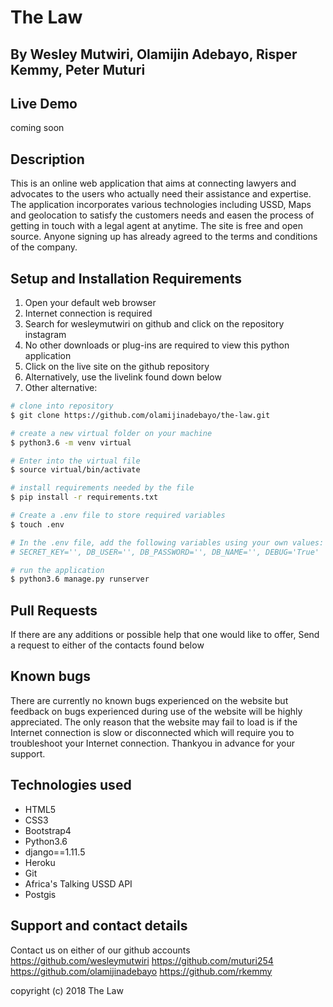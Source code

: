 # The Law

## By **Wesley Mutwiri, Olamijin Adebayo, Risper Kemmy, Peter Muturi**

## Live Demo
coming soon

## Description

This is an online web application that aims at connecting lawyers and advocates to the users who actually need their assistance and expertise. The application incorporates various technologies including USSD, Maps and geolocation to satisfy the customers needs and easen the process of getting in touch with a legal agent at anytime. The site is free and open source. Anyone signing up has already agreed to the terms and conditions of the company.

## Setup and Installation Requirements
1. Open your default web browser
2. Internet connection is required
3. Search for wesleymutwiri on github and click on the repository instagram
4. No other downloads or plug-ins are required to view this python application
5. Click on the live site on the github repository
6. Alternatively, use the livelink found down below
7. Other alternative:

``` bash
# clone into repository
$ git clone https://github.com/olamijinadebayo/the-law.git

# create a new virtual folder on your machine
$ python3.6 -m venv virtual

# Enter into the virtual file
$ source virtual/bin/activate

# install requirements needed by the file
$ pip install -r requirements.txt

# Create a .env file to store required variables
$ touch .env

# In the .env file, add the following variables using your own values:
# SECRET_KEY='', DB_USER='', DB_PASSWORD='', DB_NAME='', DEBUG='True'

# run the application 
$ python3.6 manage.py runserver

```
## Pull Requests
If there are any additions or possible help that one would like to offer, Send a request to either of the contacts found below

## Known bugs
There are currently no known bugs experienced on the website but feedback on bugs experienced during use of the website will be highly appreciated. The only reason that the website may fail to load is if the Internet connection is slow or disconnected which will require you to troubleshoot your Internet connection. Thankyou in advance for your support.

## Technologies used
* HTML5
* CSS3
* Bootstrap4
* Python3.6
* django==1.11.5
* Heroku
* Git
* Africa's Talking USSD API
* Postgis

## Support and contact details
Contact us on either of our github accounts
<https://github.com/wesleymutwiri>
<https://github.com/muturi254>
<https://github.com/olamijinadebayo>
<https://github.com/rkemmy>



copyright (c) 2018 The Law
